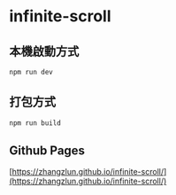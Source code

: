 # infinite-scroll

## 本機啟動方式
```sh
npm run dev
```

## 打包方式
```sh
npm run build
```

## Github Pages
[https://zhangzlun.github.io/infinite-scroll/](https://zhangzlun.github.io/infinite-scroll/)
